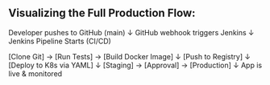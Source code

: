 Visualizing the Full Production Flow: 
------------------------------------

Developer pushes to GitHub (main)
            ↓
     GitHub webhook triggers Jenkins
            ↓
   Jenkins Pipeline Starts (CI/CD)

  [Clone Git] → [Run Tests] → [Build Docker Image] 
                                ↓
                         [Push to Registry]
                                ↓
                  [Deploy to K8s via YAML]
                                ↓
         [Staging] → [Approval] → [Production]
                                ↓
                App is live & monitored
